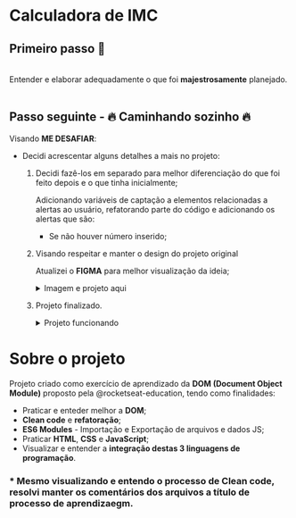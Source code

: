 # Calculadora de IMC

## Primeiro passo 🚀
<br/>
Entender e elaborar adequadamente o que foi <strong>majestrosamente</strong> planejado.
<br/>
<br/>

## Passo seguinte - 🔥 Caminhando sozinho 🔥

Visando <strong>ME DESAFIAR</strong>:

- Decidi acrescentar alguns detalhes a mais no projeto:

  1. Decidi fazê-los em separado para melhor diferenciação do que foi feito depois e o que tinha inicialmente;

     Adicionando variáveis de captação a elementos relacionadas a alertas ao usuário, refatorando parte do código e adicionando os alertas que são:

     - Se não houver número inserido;

  2. Visando respeitar e manter o design do projeto original
    
      Atualizei o <strong>FIGMA</strong> para melhor visualização da ideia;

     <details>

       <summary>Imagem e projeto aqui</summary>
       <br/>
       <a href="https://www.figma.com/file/xNpcDC3rDgTNRURre2IhpO/IMC---C%C3%A1lculo?node-id=123%3A100" target="_blank"><img src="" width=450px/></a>

     </details>

  3. Projeto finalizado.
     <details>

       <summary>Projeto funcionando</summary>
       <br/>
       <a href="" target="_blank">Calcule seu IMC</a>

     </details>
 
 # Sobre o projeto

Projeto criado como exercício de aprendizado da <strong>DOM (Document Object Module)</strong> proposto pela @rocketseat-education, tendo como finalidades:  

  <ul>
    <li>Praticar e enteder melhor a <strong>DOM</strong>;</li>
    <li><strong>Clean code</strong> e <strong>refatoração</strong>;</li>
    <li><strong>ES6 Modules</strong> - Importação e Exportação de arquivos e dados JS;</li>
    <li>Praticar <strong>HTML</strong>, <strong>CSS</strong> e <strong>JavaScript</strong>;</li>
    <li>Visualizar e entender a <strong>integração destas 3 linguagens de programação</strong>.</li>
  </ul>

### * Mesmo visualizando e entendo o processo de Clean code, resolvi manter os comentários dos arquivos a título de <strong>processo de aprendizaegm</strong>.

